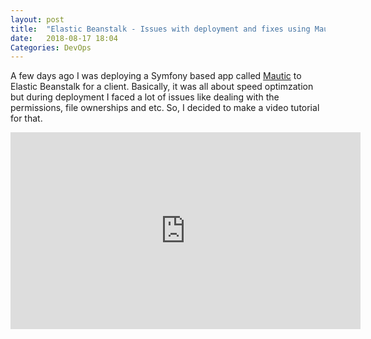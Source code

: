 ```yaml
---
layout: post
title:  "Elastic Beanstalk - Issues with deployment and fixes using Mautic as a sample application"
date:   2018-08-17 18:04
Categories: DevOps
---
```


A few days ago I was deploying a Symfony based app called <a href="https://www.mautic.org/">Mautic</a> to Elastic Beanstalk for a client. Basically, it was all about speed optimzation but during deployment I faced a lot of issues like dealing with the permissions, file ownerships and etc. So, I decided to make a video tutorial for that. 

<iframe width="560" height="315" src="https://www.youtube.com/embed/vE-AT6rd-OE" frameborder="0" allow="autoplay; encrypted-media" allowfullscreen></iframe>